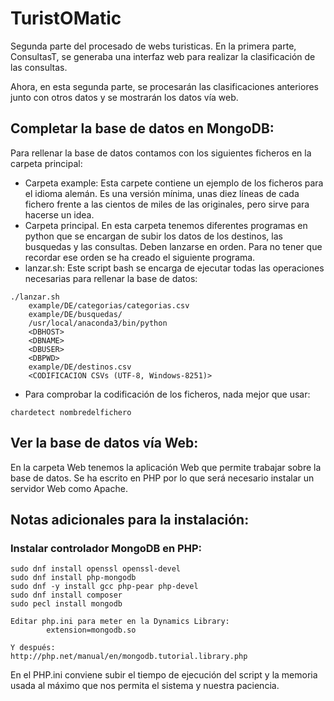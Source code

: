# TuristOMatic
Segunda parte del procesado de webs turisticas. En la primera parte, ConsultasT, se generaba una interfaz web para realizar la clasificación de las consultas.

Ahora, en esta segunda parte, se procesarán las clasificaciones anteriores junto con otros datos y se mostrarán los datos vía web.

## Completar la base de datos en MongoDB:

Para rellenar la base de datos contamos con los siguientes ficheros en la carpeta principal:

- Carpeta example: Esta carpete contiene un ejemplo de los ficheros para el idioma alemán. Es una versión mínima, unas diez líneas de cada fichero frente a las cientos de miles de las originales, pero sirve para hacerse un idea.
- Carpeta principal. En esta carpeta tenemos diferentes programas en python que se encargan de subir los datos de los destinos, las busquedas y las consultas. Deben lanzarse en orden. Para no tener que recordar ese orden se ha creado el siguiente programa.
- lanzar.sh: Este script bash se encarga de ejecutar todas las operaciones necesarias para rellenar la base de datos:

```
./lanzar.sh 
    example/DE/categorias/categorias.csv 
    example/DE/busquedas/
    /usr/local/anaconda3/bin/python
    <DBHOST>
    <DBNAME>
    <DBUSER>
    <DBPWD>
    example/DE/destinos.csv 
    <CODIFICACION CSVs (UTF-8, Windows-8251)>
```
- Para comprobar la codificación de los ficheros, nada mejor que usar:
```
chardetect nombredelfichero
```

## Ver la base de datos vía Web:

En la carpeta Web tenemos la aplicación Web que permite trabajar sobre la base de datos. Se ha escrito en PHP por lo que será necesario instalar un servidor Web como Apache.

## Notas adicionales para la instalación:

### Instalar controlador MongoDB en PHP:
```
sudo dnf install openssl openssl-devel
sudo dnf install php-mongodb
sudo dnf -y install gcc php-pear php-devel
sudo dnf install composer
sudo pecl install mongodb

Editar php.ini para meter en la Dynamics Library:
		extension=mongodb.so

Y después:
http://php.net/manual/en/mongodb.tutorial.library.php

```

En el PHP.ini conviene subir el tiempo de ejecución del script y la memoria usada al máximo que nos permita el sistema y nuestra paciencia.







